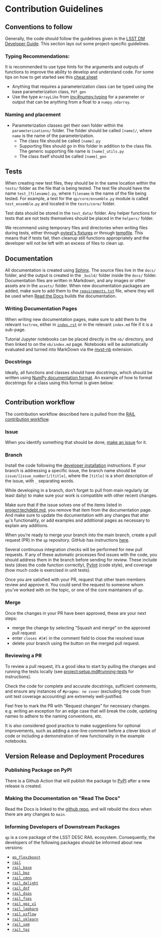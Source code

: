 # Contribution Guidelines

## Conventions to follow

Generally, the code should follow the guidelines given in the [LSST DM Developer Guide](https://developer.lsst.io/index.html). This section lays out some project-specific guidelines.

### Typing Recommendations:

It is recommended to use type hints for the arguments and outputs of functions to improve the ability to develop and understand code. For some tips on how to get started see this [cheat sheet](https://mypy.readthedocs.io/en/stable/cheat_sheet_py3.html)

- Anything that requires a parameterization class can be typed using the base parameterization class, `Pdf_gen`
- Use the type `ArrayLike` from <inv:#numpy.typing> for a parameter or output that can be anything from a float to a `numpy.ndarray`.

### Naming and placement

- Parameterization classes get their own folder within the `parameterizations/` folder. The folder should be called `[name]/`, where `name` is the name of the parameterization.
  - The class file should be called `[name].py`
  - Supporting files should go in this folder in addition to the class file. The generic supporting file name is `[name]_utils.py`
  - The class itself should be called `[name]_gen`

## Tests

When creating new test files, they should be in the same location within the `tests/` folder as the file that is being tested. The test file should have the name `test_[filename].py`, where `filename` is the name of the file being tested. For example, a test for the `qp/core/ensemble.py` module is called `test_ensemble.py` and located in the `tests/core/` folder.

Test data should be stored in the `test_data/` folder. Any helper functions for tests that are not tests themselves should be placed in the `helpers/` folder.

We recommend using temporary files and directories when writing files during tests, either through [pytest's fixtures](https://docs.pytest.org/en/stable/how-to/tmp_path.html) or through [tempfile](https://docs.python.org/3/library/tempfile.html). This means that if tests fail, then cleanup still functions appropriately and the developer will not be left with an excess of files to clean up.

## Documentation

All documentation is created using [Sphinx](https://www.sphinx-doc.org/en/master/index.html). The source files live in the `docs/` folder, and the output is created in the `_build/` folder inside the `docs/` folder. Documentation files are written in Markdown, and any images or other assets are in the `assets/` folder. When new documentation packages are added, make sure to add them to the [`requirements.txt`](https://github.com/LSSTDESC/qp/blob/main/docs/requirements.txt) file, where they will be used when [Read the Docs](https://about.readthedocs.com/) builds the documentation.

### Writing Documentation Pages

When writing new documentation pages, make sure to add them to the relevant `toctree`, either in [`index.rst`](https://github.com/LSSTDESC/qp/blob/main/docs/index.rst) or in the relevant `index.md` file if it is a sub-page.

Tutorial Jupyter notebooks can be placed directly in the `nb/` directory, and then linked to on the `nb/index.md` page. Notebooks will be automatically evaluated and turned into MarkDown via the [myst-nb](https://myst-nb.readthedocs.io/en/v0.13.2/index.html) extension.

### Docstrings

Ideally, all functions and classes should have docstrings, which should be written using [NumPy documentation format](https://numpydoc.readthedocs.io/en/latest/format.html). An example of how to format docstrings for a class using this format is given below:

```{literalinclude} ./docstring_formatting_example.py

```

## Contribution workflow

The contribution workflow described here is pulled from the [RAIL contribution workflow](https://rail-hub.readthedocs.io/en/latest/source/contributing.html).

### Issue

When you identify something that should be done, [make an issue](https://github.com/LSSTDESC/qp/issues/new/choose) for it.

### Branch

Install the code following the [developer installation](setup.md#developer-environment-setup) instructions.
If your branch is addressing a specific issue, the branch name should be `issue/[issue_number]/[title]`, where the `[title]` is a short description of the issue, with `_` separating words.

While developing in a branch, don’t forget to pull from main regularly (at least daily) to make sure your work is compatible with other recent changes.

Make sure that if the issue solves one of the items listed in <project:techdebt.md>, you remove that item from the documentation page. And make sure to update the documentation with any changes that alter `qp`'s functionality, or add examples and additional pages as necessary to explain any additions.

When you’re ready to merge your branch into the main branch, create a pull request (PR) in the `qp` repository. GitHub has instructions [here](https://docs.github.com/en/pull-requests/collaborating-with-pull-requests/proposing-changes-to-your-work-with-pull-requests/creating-a-pull-request).

Several continuous integration checks will be performed for new pull requests. If any of these automatic processes find issues with the code, you should address them in the branch before sending for review. These include tests (does the code function correctly), [Pylint](https://docs.pylint.org/) (code style), and coverage (how much code is exercised in unit tests).

Once you are satisfied with your PR, request that other team members review and approve it. You could send the request to someone whom you’ve worked with on the topic, or one of the core maintainers of `qp`.

### Merge

Once the changes in your PR have been approved, these are your next steps:

- merge the change by selecting “Squash and merge” on the approved pull request
- enter `closes #[#]` in the comment field to close the resolved issue
- delete your branch using the button on the merged pull request.

### Reviewing a PR

To review a pull request, it’s a good idea to start by pulling the changes and running the tests locally (see <project:setup.md#running-tests> for instructions).

Check the code for complete and accurate docstrings, sufficient comments, and ensure any instances of `#pragma: no cover` (excluding the code from unit test coverage accounting) are extremely well-justified.

Feel free to mark the PR with “Request changes” for necessary changes. e.g. writing an exception for an edge case that will break the code, updating names to adhere to the naming conventions, etc.

It is also considered good practice to make suggestions for optional improvements, such as adding a one-line comment before a clever block of code or including a demonstration of new functionality in the example notebooks.

## Version Release and Deployment Procedures

### Publishing Package on PyPI

There is a Github Action that will publish the package to [PyPI](https://pypi.org/project/qp-prob/) after a new release is created.

### Making the Documentation on "Read The Docs"

Read the Docs is linked to the [github repo](https://github.com/LSSTDESC/qp), and will rebuild the docs when there are any changes to `main`.

### Informing Developers of Downstream Packages

`qp` is a core package of the LSST DESC RAIL ecosystem. Consequently, the developers of the following packages should be informed about new versions:

- [`qp_flexzboost`](https://github.com/LSSTDESC/qp_flexzboost)
- [`rail`](https://github.com/LSSTDESC/rail)
- [`rail_base`](https://github.com/LSSTDESC/rail_base)
- [`rail_bpz`](https://github.com/LSSTDESC/rail_bpz)
- [`rail_cmnn`](https://github.com/LSSTDESC/rail_cmnn)
- [`rail_delight`](https://github.com/LSSTDESC/rail_delight)
- [`rail_dnf`](https://github.com/LSSTDESC/rail_dnf)
- [`rail_dsps`](https://github.com/LSSTDESC/rail_dsps)
- [`rail_fsps`](https://github.com/LSSTDESC/rail_fsps)
- [`rail_gpz_v1`](https://github.com/LSSTDESC/rail_gpz_v1)
- [`rail_lephare`](https://github.com/LSSTDESC/lephare)
- [`rail_pzflow`](https://github.com/LSSTDESC/rail_pzflow)
- [`rail_sklearn`](https://github.com/LSSTDESC/rail_sklearn)
- [`rail_som`](https://github.com/LSSTDESC/rail_som)
- [`rail_tpz`](https://github.com/LSSTDESC/rail_tpz)
